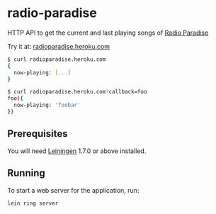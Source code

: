 # radio-paradise

HTTP API to get the current and last playing songs of [Radio Paradise](http://radioparadise.com)

Try it at: [radioparadise.heroku.com](http://radioparadise.heroku.com)

```bash
$ curl radioparadise.heroku.com
{
  now-playing: [...]
}

$ curl radioparadise.heroku.com?callback=foo
foo({
  now-playing: 'foobar'
})
```

## Prerequisites

You will need [Leiningen][1] 1.7.0 or above installed.

[1]: https://github.com/technomancy/leiningen

## Running

To start a web server for the application, run:

    lein ring server
